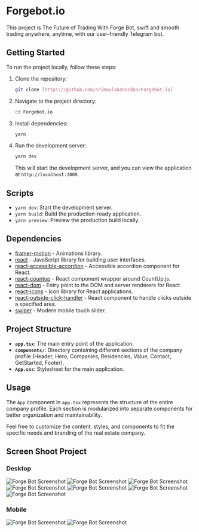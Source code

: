 # Forgebot.io

This project is The Future of Trading With Forge Bot, 
swift and smooth trading anywhere, anytime, with our user-friendly Telegram bot.

## Getting Started

To run the project locally, follow these steps:

1. Clone the repository:

   ```bash
   git clone [https://github.com/arimaulanahardan/Forgebot.io]
   ```

2. Navigate to the project directory:

   ```bash
   cd Forgebot.io
   ```

3. Install dependencies:

   ```bash
   yarn
   ```

4. Run the development server:

   ```bash
   yarn dev
   ```

   This will start the development server, and you can view the application at `http://localhost:3000`.

## Scripts

- `yarn dev`: Start the development server.
- `yarn build`: Build the production-ready application.
- `yarn preview`: Preview the production build locally.

## Dependencies

- [framer-motion](https://www.npmjs.com/package/framer-motion) - Animations library.
- [react](https://reactjs.org/) - JavaScript library for building user interfaces.
- [react-accessible-accordion](https://www.npmjs.com/package/react-accessible-accordion) - Accessible accordion component for React.
- [react-countup](https://www.npmjs.com/package/react-countup) - React component wrapper around CountUp.js.
- [react-dom](https://reactjs.org/docs/react-dom.html) - Entry point to the DOM and server renderers for React.
- [react-icons](https://react-icons.github.io/react-icons/) - Icon library for React applications.
- [react-outside-click-handler](https://www.npmjs.com/package/react-outside-click-handler) - React component to handle clicks outside a specified area.
- [swiper](https://swiperjs.com/) - Modern mobile touch slider.

## Project Structure

- **`app.tsx`**: The main entry point of the application.
- **`components/`**: Directory containing different sections of the company profile (Header, Hero, Companies, Residencies, Value, Contact, GetStarted, Footer).
- **`App.css`**: Stylesheet for the main application.

## Usage

The `App` component in `app.tsx` represents the structure of the entire company profile. Each section is modularized into separate components for better organization and maintainability.

Feel free to customize the content, styles, and components to fit the specific needs and branding of the real estate company.

## Screen Shoot Project
### Desktop
![Forge Bot Screenshot](public/f1.png)
![Forge Bot Screenshot](public/f2.png)
![Forge Bot Screenshot](public/f3.png)
![Forge Bot Screenshot](public/f4.png)
![Forge Bot Screenshot](public/f5.png)
![Forge Bot Screenshot](public/f6.png)
![Forge Bot Screenshot](public/f7.png)

### Mobile
![Forge Bot Screenshot](public/fm1.jpg)
![Forge Bot Screenshot](public/fm2.jpg)
